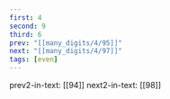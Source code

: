 ```yaml
---
first: 4
second: 9
third: 6
prev: "[[many_digits/4/95]]"
next: "[[many_digits/4/97]]"
tags: [even]
---
```

prev2-in-text: [[94]]
next2-in-text: [[98]]
